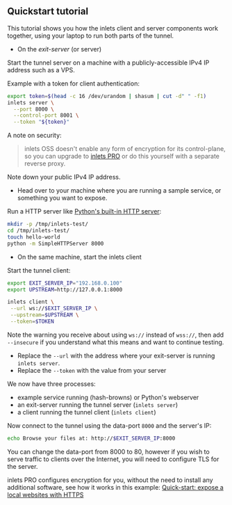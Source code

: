 ## Quickstart tutorial

This tutorial shows you how the inlets client and server components work together, using your laptop to run both parts of the tunnel.

* On the *exit-server* (or server)

Start the tunnel server on a machine with a publicly-accessible IPv4 IP address such as a VPS.

Example with a token for client authentication:

```bash
export token=$(head -c 16 /dev/urandom | shasum | cut -d" " -f1)
inlets server \
  --port 8000 \
  --control-port 8001 \
  --token "${token}"
```

A note on security:

> inlets OSS doesn't enable any form of encryption for its control-plane, so you can upgrade to [inlets PRO](https://inlets.dev/) or do this yourself with a separate reverse proxy.

Note down your public IPv4 IP address.

* Head over to your machine where you are running a sample service, or something you want to expose.

Run a HTTP server like [Python's built-in HTTP server](https://docs.python.org/2/library/simplehttpserver.html):

```sh
mkdir -p /tmp/inlets-test/
cd /tmp/inlets-test/
touch hello-world
python -m SimpleHTTPServer 8000
```

* On the same machine, start the inlets client

Start the tunnel client:

```sh
export EXIT_SERVER_IP="192.168.0.100"
export UPSTREAM=http://127.0.0.1:8000

inlets client \
 --url ws://$EXIT_SERVER_IP \
 --upstream=$UPSTREAM \
 --token=$TOKEN
```

Note the warning you receive about using `ws://` instead of `wss://`, then add `--insecure` if you understand what this means and want to continue testing.

* Replace the `--url` with the address where your exit-server is running `inlets server`.
* Replace the `--token` with the value from your server

We now have three processes:

* example service running (hash-browns) or Python's webserver
* an exit-server running the tunnel server (`inlets server`)
* a client running the tunnel client (`inlets client`)

Now connect to the tunnel using the data-port `8000` and the server's IP:

```bash
echo Browse your files at: http://$EXIT_SERVER_IP:8000
```

You can change the data-port from 8000 to 80, however if you wish to serve traffic to clients over the Internet, you will need to configure TLS for the server.

inlets PRO configures encryption for you, without the need to install any additional software, see how it works in this example: [Quick-start: expose a local websites with HTTPS](https://docs.inlets.dev/#/get-started/quickstart-caddy)

